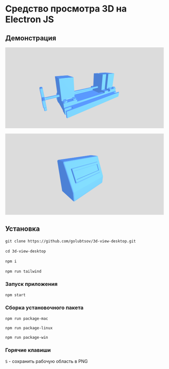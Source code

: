 # Средство просмотра 3D на Electron JS

## Демонстрация

![Приложение](./docs/images/model.png)

![Приложение](./docs/images/model1.png)

## Установка

```
git clone https://github.com/golubtsov/3d-view-desktop.git

cd 3d-view-desktop

npm i

npm run tailwind
```

### Запуск приложения

```
npm start
```

### Сборка установочного пакета

```
npm run package-mac
```

```
npm run package-linux
```

```
npm run package-win
```

### Горячие клавиши
``S`` - сохранить рабочую область в PNG
